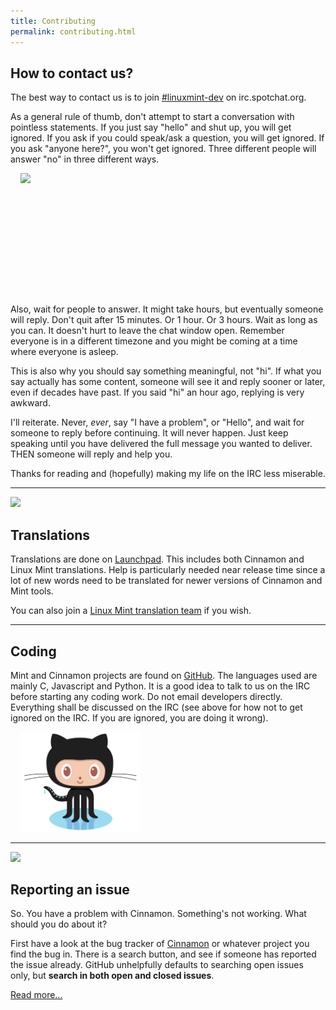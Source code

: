 ```yaml
---
title: Contributing
permalink: contributing.html
---
```

<div class="flex flex-row">
    <div style="width:auto">
        <h2>How to contact us?</h2>
        <p>The best way to contact us is to join <a href="irc://irc.spotchat.org/linuxmint-dev">#linuxmint-dev</a> on irc.spotchat.org.</p>
        <p>As a general rule of thumb, don't attempt to start a conversation with pointless statements. If you just say "hello" and shut up, you will get ignored. If you ask if you could speak/ask a question, you will get ignored. If you ask "anyone here?", you won't get ignored. Three different people will answer "no" in three different ways.</p>
    </div>
    <div>
        <img style="min-width:12rem;min-height:12rem;margin-left:1rem" src="/icons/smartphone.svg" />
    </div>
</div>

<p>Also, wait for people to answer. It might take hours, but eventually someone will reply. Don't quit after 15 minutes. Or 1 hour. Or 3 hours. Wait as long as you can. It doesn't hurt to leave the chat window open. Remember everyone is in a different timezone and you might be coming at a time where everyone is asleep.</p>
<p>This is also why you should say something meaningful, not "hi". If what you say actually has some content, someone will see it and reply sooner or later, even if decades have past. If you said "hi" an hour ago, replying is very awkward.</p>
<p>I'll reiterate. Never, <em>ever</em>, say "I have a problem", or "Hello", and wait for someone to reply before continuing. It will never happen. Just keep speaking until you have delivered the full message you wanted to deliver. THEN someone will reply and help you.</p>
<p>Thanks for reading and (hopefully) making my life on the IRC less miserable.</p>

---

<div class="flex flex-row">
    <div>
        <img style="min-width:12rem;margin-right:1rem" src="/icons/world-map.svg" />
    </div>
    <div>
        <h2>Translations</h2>
        <p>Translations are done on <a href="https://translations.launchpad.net/linuxmint/latest/+templates">Launchpad</a>. This includes both Cinnamon and Linux Mint translations. Help is particularly needed near release time since a lot of new words need to be translated for newer versions of Cinnamon and Mint tools.</p>
        <p>You can also join a <a href="https://translations.launchpad.net/+groups/linux-mint">Linux Mint translation team</a> if you wish.</p>
    </div>
</div>

---

<div class="flex flex-row">
    <div>
        <h2>Coding</h2>
        <p>Mint and Cinnamon projects are found on <a href="https://github.com/linuxmint/">GitHub</a>. The languages used are mainly C, Javascript and Python. It is a good idea to talk to us on the IRC before starting any coding work. Do not email developers directly. Everything shall be discussed on the IRC (see above for how not to get ignored on the IRC. If you are ignored, you are doing it wrong).</p>
    </div>
    <div>
        <img style="max-width:12rem;margin-left:1rem" src="/assets/img/octocat.png" />
    </div>
</div>

---

<div class="flex flex-row">
    <div>
        <img style="min-width:12rem;margin-right:1rem" src="/icons/ladybug.svg" />
    </div>
    <div>
        <h2>Reporting an issue</h2>
        <p>So. You have a problem with Cinnamon. Something's not working. What should you do about it?</p>
        <p>First have a look at the bug tracker of <a href="https://github.com/linuxmint/Cinnamon/issues">Cinnamon</a> or whatever project you find the bug in. 
        There is a search button, and see if someone has reported the issue already. GitHub unhelpfully defaults to searching open issues only, but <strong>search in both open and closed issues</strong>. </p>
        <a href="/reporting-an-issue.html">Read more...</a>
    </div>
</div>
